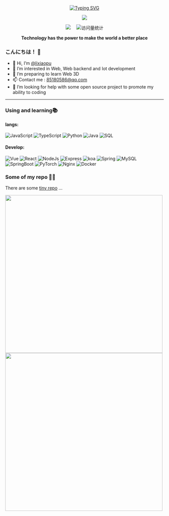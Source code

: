 <div align="center">
  
  <!-- dynamic typing effect 动态打字效果 -->
  <div align="center">
    <a href="https://blog.sunguoqi.com/">
      <img src="https://readme-typing-svg.demolab.com?font=Fira+Code&pause=1000&width=435&lines=println(%22Hello%2C%20World%22);Lxp 李小浦&center=true&size=27" alt="Typing SVG" />
    </a>
  </div>

  <!-- knock code pictures 敲代码的图片 -->
  <img src="https://cdn.jsdelivr.net/gh/sun0225SUN/sun0225SUN/assets/images/coding.gif" /><br>

  <!-- profile logo 个人资料徽标 -->
  <div align="center">
    <a href="https://blog.csdn.net//partworld?type=blog/"><img src="https://img.shields.io/badge/CSDN-论坛-c32136" /></a>&emsp;
    <!-- visitor statistics logo 访问量统计徽标 -->
    <img src="https://komarev.com/ghpvc/?username=chenmeilong" alt="访问量统计" />
  </div>
<p><b>Technology has the power to make the world a better place</b></p>
</div>

### こんにちは！ 👋

- 👋 Hi, I’m [@lixiaopu](https://github.com/limingpu123456)
- 👀 I’m interested in Web, Web backend and Iot development
- 🌱 I’m preparing to learn Web 3D
- 📫 Contact me : 85180586@qq.com
- 🤔 I’m looking for help with some open source project to promote my ability to coding

---

### Using and learning📚
#### langs:
<!-- **Langs:** -->
![JavaScript](https://img.shields.io/badge/-JavaScript-%23F7DF1C?style=flat-square&logo=javascript&logoColor=ffff4a&color=d1b01f)
![TypeScript](https://img.shields.io/badge/TypeScript-ED8B00?style=flat-square&logo=typescript&logoColor=white)
![Python](https://img.shields.io/badge/Python-3373A7?style=flat-square&logo=python&logoColor=white)
![Java](https://img.shields.io/badge/Java-ED8B00?style=flat-square&logo=strava&logoColor=white)
![SQL](http://img.shields.io/badge/SQL-FF7F50?style=flat-square&logo=sqlite&logoColor=ffffff)

#### Develop:
<!-- **Develop:** -->
![Vue](https://img.shields.io/badge/-Vue-4FC08D?style=flat-square&logo=Vue.js&logoColor=fff)
![React](http://img.shields.io/badge/-React-6DB33F?style=flat-square&logo=react&logoColor=ffffff)
![NodeJs](https://img.shields.io/badge/-NodeJs-FF7D40?style=flat-square&logo=Node.js&logoColor=00d632)
![Express](https://img.shields.io/badge/-Express-DC382D?style=flat-square&logo=express&logoColor=ffffff)
![koa](https://img.shields.io/badge/-koa-F9423A?style=flat-square&logo=koa&logoColor=ffffff)
![Spring](https://img.shields.io/badge/-Spring-003B57?style=flat-square&logo=spring&logoColor=ffffff)
![MySQL](https://img.shields.io/badge/-MySQL-4169E1?style=flat-square&logo=mysql&logoColor=ffffff)
![SpringBoot](https://img.shields.io/badge/-SpringBoot-23F73F1C?style=flat-square&logo=springboot&logoColor=ffffff)
![PyTorch](https://img.shields.io/badge/-PyTorch-5391FE?style=flat-square&logo=pytorch&logoColor=ffffff)
![Nginx](https://img.shields.io/badge/-Nginx-3373A7?style=flat-square&logo=tensorflow&logoColor=ffffff)
![Docker](https://img.shields.io/badge/-Docker-2C2255?style=flat-square&logo=docker)

### Some of my repo :office_worker:
<!--- [【FileMaster-frontend】一个基于React的文件管理器，你可以轻松地操作服务器文件](https://github.com/chenmeilong/FileMaster-frontend)
- [【GPSS】一个毕设选题系统，采用Vue+Django式全栈开发](https://github.com/chenmeilong/GPSS)
- [【FCSECS】一个基于数字孪生的冷库控制系统，0到1实现嵌入式到WEB的全栈开发](https://github.com/chenmeilong/FCSECS)
- [【SPS】一个声呐处理系统，PyQt实现多种声呐二进制数据批量解析，瀑布流，拼接，目标检测、标注、存储等功能](https://github.com/chenmeilong/SPS)
- [【commodity-etoucher】一个AI抠图器，拥有在线、离线版支持](https://github.com/chenmeilong/commodity-etoucher)
- [【whale】Humpback Whale Identification, kaggle座头鲸识别赛](https://github.com/chenmeilong/whale)
- [【IndoorEnvironmentMonitoringSystem】一个采用嵌入式、上位机、AI、BIM和Web实现的室内环境监测系统](https://github.com/chenmeilong/IndoorEnvironmentMonitoringSystem)-->


There are some [tiny repo](https://github.com/limingpu123456?page=1&tab=repositories) ...

<img width="500px" src="https://github-readme-stats-zeeland.vercel.app/api/top-langs/?username=limingpu123456&theme=merko&layout=compact" />
<img width="500px" src="https://github-readme-stats-zeeland.vercel.app/api?username=chenmeilong&show_icons=true&theme=merko&count_private=true" />

<!--链接项目的-->
<!--<img width="340px" src="https://github-readme-stats.vercel.app/api/pin/?username=JACK-ZHANG-coming&repo=my-now-blog&theme=dark">-->
